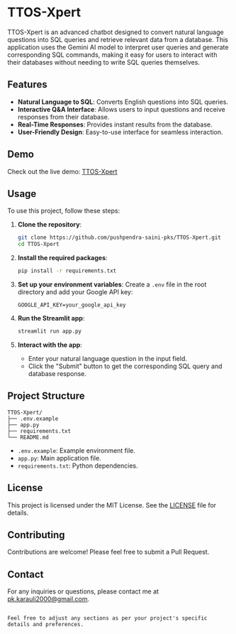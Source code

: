 
# TTOS-Xpert

TTOS-Xpert is an advanced chatbot designed to convert natural language questions into SQL queries and retrieve relevant data from a database. This application uses the Gemini AI model to interpret user queries and generate corresponding SQL commands, making it easy for users to interact with their databases without needing to write SQL queries themselves.

## Features

- **Natural Language to SQL**: Converts English questions into SQL queries.
- **Interactive Q&A Interface**: Allows users to input questions and receive responses from their database.
- **Real-Time Responses**: Provides instant results from the database.
- **User-Friendly Design**: Easy-to-use interface for seamless interaction.

## Demo

Check out the live demo: [TTOS-Xpert]()

## Usage

To use this project, follow these steps:

1. **Clone the repository**:
   ```sh
   git clone https://github.com/pushpendra-saini-pks/TTOS-Xpert.git
   cd TTOS-Xpert
   ```

2. **Install the required packages**:
   ```sh
   pip install -r requirements.txt
   ```

3. **Set up your environment variables**:
   Create a `.env` file in the root directory and add your Google API key:
   ```env
   GOOGLE_API_KEY=your_google_api_key
   ```

4. **Run the Streamlit app**:
   ```sh
   streamlit run app.py
   ```

5. **Interact with the app**:
   - Enter your natural language question in the input field.
   - Click the "Submit" button to get the corresponding SQL query and database response.

## Project Structure

```
TTOS-Xpert/
├── .env.example
├── app.py
├── requirements.txt
└── README.md
```

- `.env.example`: Example environment file.
- `app.py`: Main application file.
- `requirements.txt`: Python dependencies.

## License

This project is licensed under the MIT License. See the [LICENSE](LICENSE) file for details.

## Contributing

Contributions are welcome! Please feel free to submit a Pull Request.

## Contact

For any inquiries or questions, please contact me at [pk.karauli2000@gmail.com](mailto:pk.karauli2000@gmail.com).
```

Feel free to adjust any sections as per your project's specific details and preferences.
